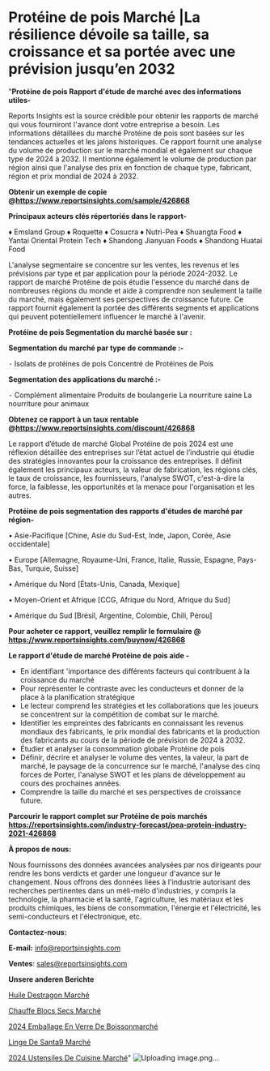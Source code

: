 # Protéine de pois Marché |La résilience dévoile sa taille, sa croissance et sa portée avec une prévision jusqu’en 2032

"<strong>Protéine de pois Rapport d'étude de marché avec des informations utiles-</strong>

Reports Insights est la source crédible pour obtenir les rapports de marché qui vous fourniront l'avance dont votre entreprise a besoin. Les informations détaillées du marché Protéine de pois sont basées sur les tendances actuelles et les jalons historiques. Ce rapport fournit une analyse du volume de production sur le marché mondial et également sur chaque type de 2024 à 2032. Il mentionne également le volume de production par région ainsi que l'analyse des prix en fonction de chaque type, fabricant, région et prix mondial de 2024 à 2032.

<strong><b>Obtenir un exemple de copie @</b></strong><a href=https://www.reportsinsights.com/sample/426868><strong><b>https://www.reportsinsights.com/sample/426868</b></strong></a>

<b>Principaux acteurs clés répertoriés dans le rapport-</b>

<b> </b>♦ Emsland Group
♦ Roquette
♦ Cosucra
♦ Nutri-Pea
♦ Shuangta Food
♦ Yantai Oriental Protein Tech
♦ Shandong Jianyuan Foods
♦ Shandong Huatai Food

L'analyse segmentaire se concentre sur les ventes, les revenus et les prévisions par type et par application pour la période 2024-2032. Le rapport de marché Protéine de pois étudie l'essence du marché dans de nombreuses régions du monde et aide à comprendre non seulement la taille du marché, mais également ses perspectives de croissance future. Ce rapport fournit également la portée des différents segments et applications qui peuvent potentiellement influencer le marché à l'avenir.

<strong>Protéine de pois Segmentation du marché basée sur :</strong>

<strong>Segmentation du marché par type de commande :-</strong>

⁃ Isolats de protéines de pois
Concentré de Protéines de Pois

<strong>Segmentation des applications du marché :-</strong>

⁃ Complément alimentaire
Produits de boulangerie
La nourriture saine
La nourriture pour animaux

<strong><b>Obtenez ce rapport à un taux rentable @</b></strong><a href=https://www.reportsinsights.com/discount/426868><strong><b>https://www.reportsinsights.com/discount/426868</b></strong></a>

Le rapport d’étude de marché Global Protéine de pois 2024 est une réflexion détaillée des entreprises sur l’état actuel de l’industrie qui étudie des stratégies innovantes pour la croissance des entreprises. Il définit également les principaux acteurs, la valeur de fabrication, les régions clés, le taux de croissance, les fournisseurs, l'analyse SWOT, c'est-à-dire la force, la faiblesse, les opportunités et la menace pour l'organisation et les autres.

<strong>Protéine de pois segmentation des rapports d'études de marché par région-</strong>

• Asie-Pacifique [Chine, Asie du Sud-Est, Inde, Japon, Corée, Asie occidentale]

• Europe [Allemagne, Royaume-Uni, France, Italie, Russie, Espagne, Pays-Bas, Turquie, Suisse]

• Amérique du Nord [États-Unis, Canada, Mexique]

• Moyen-Orient et Afrique [CCG, Afrique du Nord, Afrique du Sud]

• Amérique du Sud [Brésil, Argentine, Colombie, Chili, Pérou]

<strong>Pour acheter ce rapport, veuillez remplir le formulaire @   <a href=https://www.reportsinsights.com/buynow/426868>https://www.reportsinsights.com/buynow/426868</a></strong>

<strong>Le rapport d'étude de marché Protéine de pois aide -</strong>
<ul>
  <li>En identifiant 'importance des différents facteurs qui contribuent à la croissance du marché</li>
  <li>Pour représenter le contraste avec les conducteurs et donner de la place à la planification stratégique</li>
  <li>Le lecteur comprend les stratégies et les collaborations que les joueurs se concentrent sur la compétition de combat sur le marché.</li>
  <li>Identifier les empreintes des fabricants en connaissant les revenus mondiaux des fabricants, le prix mondial des fabricants et la production des fabricants au cours de la période de prévision de 2024 à 2032.</li>
  <li>Étudier et analyser la consommation globale Protéine de pois</li>
  <li>Définir, décrire et analyser le volume des ventes, la valeur, la part de marché, le paysage de la concurrence sur le marché, l'analyse des cinq forces de Porter, l'analyse SWOT et les plans de développement au cours des prochaines années.</li>
  <li>Comprendre la taille du marché et ses perspectives de croissance future.</li>
</ul>

<strong>Parcourir le rapport complet sur Protéine de pois marchés <a href=https://reportsinsights.com/industry-forecast/pea-protein-industry-2021-426868>https://reportsinsights.com/industry-forecast/pea-protein-industry-2021-426868</a></strong>

<strong>À propos de nous:</strong>

Nous fournissons des données avancées analysées par nos dirigeants pour rendre les bons verdicts et garder une longueur d'avance sur le changement. Nous offrons des données liées à l'industrie autorisant des recherches pertinentes dans un méli-mélo d'industries, y compris la technologie, la pharmacie et la santé, l'agriculture, les matériaux et les produits chimiques, les biens de consommation, l'énergie et l'électricité, les semi-conducteurs et l'électronique, etc.

<strong>Contactez-nous:</strong>

<strong>E-mail:</strong> <a href=mailto:info@reportsinsights.com>info@reportsinsights.com</a>

<strong>Ventes</strong>: <a href=mailto:sales@reportsinsights.com>sales@reportsinsights.com</a>

<strong>Unsere anderen Berichte</strong>

<a href=https://www.linkedin.com/pulse/huile-destragon-march%C3%A9-rapport-2024-nouvelles-u8wbc/>Huile Destragon Marché</a>

<a href=https://www.linkedin.com/pulse/chauffe-blocs-secs-march%C3%A9-2024-part-de-croissance-6vvpc/>Chauffe Blocs Secs Marché</a>

<a href=https://www.linkedin.com/pulse/2024-emballage-en-verre-de-boissonmarché-segmentation-9bdqc/>2024 Emballage En Verre De Boissonmarché</a>

<a href=https://www.linkedin.com/pulse/linge-de-sant%C3%A9-march%C3%A9-tendance-et-pr%C3%A9visions-w3jrf/>Linge De Santa9 Marché</a>

<a href=https://www.linkedin.com/pulse/2024-ustensiles-de-cuisine-march%C3%A9-rapport-ykqzc/>2024 Ustensiles De Cuisine Marché</a>"
![Uploading image.png…]()
